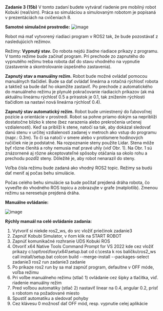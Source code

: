 **Zadanie 3 (15b)**
V tomto zadaní budete vytvárať riadenie pre mobilný robot Kobuki (real/sim). Práca so simuláciou a simulovaným robotom je popísaná v prezentáciách na cvičeniach 8.

**Samotné simulačné prostredie:**
![image](https://github.com/user-attachments/assets/2bee4a5a-35a2-49c6-9599-6f93aca2cbc6)

Robot má mať vytvorený riadiaci program v ROS2 tak, že bude pozostávať z nasledujúcich režimov.

Režimy:
**Vypnutý stav.** Do robota nejdú žiadne riadiace príkazy z programu. V tomto režime bude začínať program. Pri prechode zo zapnutého do vypnutého režimu treba robota dať do stavu vhodného na vypnutie (zastavenie a skontrolovanie úspešného zastavenia).

**Zapnutý stav a manuálny režim.** Robot bude možné ovládať pomocou manuálnych tlačidiel. Bude sa dať ovládať lineárna a rotačná rýchlosť robota a taktiež sa bude dať ho okamžite zastaviť. Po prechode z automatického do manuálneho režimu je plynulé pokračovanie riadiacich príkazov (ak má aktuálnu lineárnu rýchlosť 0.5 a prírastok je 0.1, tak znížením rýchlosti tlačidlom sa nastaví nová lineárna rýchlosť 0.4).

**Zapnutý stav automatický režim.** Robot bude umiestnený do ľubovoľnej pozície a orientácie v prostredí. Robot sa pohne priamo dokým sa nepriblíži dostatočne blízko k stene (bez narazenia alebo prekročenia určenej vzdialenosti). Keď sa priblíži k stene, natočí sa tak, aby dokázal sledovať danú stenu v určitej vzdialenosti zadanej v metroch ako vstup do programu (napr.: 0.3m). To či sa natočí v smere alebo v protismere hodinových ručičiek nie je podstatné. Na rozpoznanie steny použite Lidar. Stena môže byť rôzne členitá a rohy nemusia mať pravé uhly (viď Obr. 1). Na Obr. 1 sú znázornené aj rôzne akceptovateľné spôsoby otáčania sa okolo rohu a prechodu pozdĺž steny. Dôležité je, aby robot nenarazil do steny.

Voľba čísla režimu bude zadaná ako vhodný ROS2 topic. Režimy sa budú dať meniť aj počas behu simulácie.

Počas celého behu simulácie sa bude počítať prejdená dráha robota, čo vyveďte do vhodného ROS topicu a zobrazujte v grafe (matplotlib). Zmenou režimu sa neresetuje prejdená dráha.

**Manuálne ovládanie:**

![image](https://github.com/user-attachments/assets/766cfd02-f479-4dee-95e4-a8c727db077c)



**Rýchly manuál na celé ovládanie zadania:**
1.	Vytvoriť si niekde ros2_ws, do src vložiť priečinok zadanie3
2.	Zapnúť Kobubi Simulator, v ňom klik na START ROBOT
3.	Zapnúť komunikačné rozhranie UDS Kobuki ROS
4.	Otvoriť x64 Native Tools Command Prompt for VS 2022 kde cez vložiť príkazy 
c:\opt\ros\foxy\x64\setup.bat
cd c:\cesta k ros balíčku\ros2_ws
call install/setup.bat
colcon build --merge-install --packages-select zadanie3
ros2 run zadanie3 zadanie
5.	Po príkaze ros2 run by sa mal zapnúť program, defaultne v OFF móde, voľba režimu
6.	Pri voľbe manuálneho režimu (stlač 1) ovládanie cez šípky a tlačítka, viď. riadenie manuálny režim
7.	Pred voľbou automatiky (stlač 2) nastaviť linear na 0.4, angular 0.2, prísť s robotom na požadované miesto
8.	Spustiť automatiku a sledovať pohyby
9.	Cez klávesu 0 možnosť dať OFF mód, resp. vypnutie celej aplikácie 

